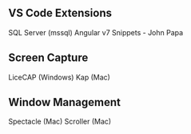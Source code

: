 ## VS Code Extensions

SQL Server (mssql)
Angular v7 Snippets - John Papa


## Screen Capture

LiceCAP (Windows)
Kap (Mac)

## Window Management

Spectacle (Mac)
Scroller (Mac)
